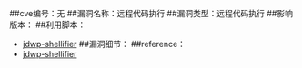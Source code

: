 ##cve编号：无
##漏洞名称：远程代码执行
##漏洞类型：远程代码执行
##影响版本：
##利用脚本：
- [jdwp-shellifier](https://github.com/IOActive/jdwp-shellifier)
##漏洞细节：
##reference：
- [jdwp-shellifier](https://github.com/IOActive/jdwp-shellifier)
